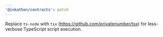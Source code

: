 ```yaml
---
'@inkathon/contracts': patch
---
```


Replace `ts-node` with `tsx` (https://github.com/privatenumber/tsx) for less-verbose TypeScript script execution.
